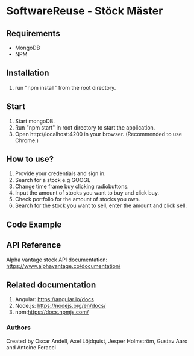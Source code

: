 # SoftwareReuse - Stöck Mäster

## Requirements
* MongoDB 
* NPM

## Installation 
1. run "npm install" from the root directory.

## Start
1. Start mongoDB.
2. Run "npm start" in root directory to start the application.
3. Open http://localhost:4200 in your browser. (Recommended to use Chrome.)

## How to use?
1. Provide your credentials and sign in.
2. Search for a stock e.g GOOGL
3. Change time frame buy clicking radiobuttons.
4. Input the amount of stocks you want to buy and click buy.
5. Check portfolio for the amount of stocks you own.
6. Search for the stock you want to sell, enter the amount and click sell.

## Code Example


## API Reference
Alpha vantage stock API documentation: https://www.alphavantage.co/documentation/

## Related documentation
1. Angular: https://angular.io/docs
2. Node.js: https://nodejs.org/en/docs/
3. npm:https://docs.npmjs.com/



### Authors

Created by Oscar Andell, Axel Löjdquist, Jesper Holmström, Gustav Aaro and Antoine Feracci
